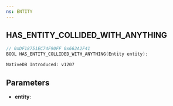 ```yaml
---
ns: ENTITY
---
```

## HAS_ENTITY_COLLIDED_WITH_ANYTHING

```c
// 0xDF18751EC74F90FF 0x662A2F41
BOOL HAS_ENTITY_COLLIDED_WITH_ANYTHING(Entity entity);
```

```
NativeDB Introduced: v1207
```

## Parameters
* **entity**:
